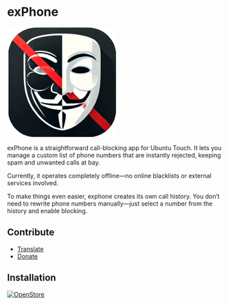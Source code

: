 # exPhone

![logo](https://github.com/jmlich/exphone/raw/master/ui/icons/256x256/exphone.png)


exPhone is a straightforward call-blocking app for Ubuntu Touch. It lets you manage a custom list of phone numbers that are instantly rejected, keeping spam and unwanted calls at bay.

Currently, it operates completely offline—no online blacklists or external services involved.

To make things even easier, exphone creates its own call history. You don’t need to rewrite phone numbers manually—just select a number from the history and enable blocking.

## Contribute

* [Translate](https://app.transifex.com/jozef-mlich/exphone/)
* [Donate](https://liberapay.com/jmlich)

## Installation

[![OpenStore](https://open-store.io/badges/en_US.png)](https://open-store.io/app/com.github.jmlich.exphone)